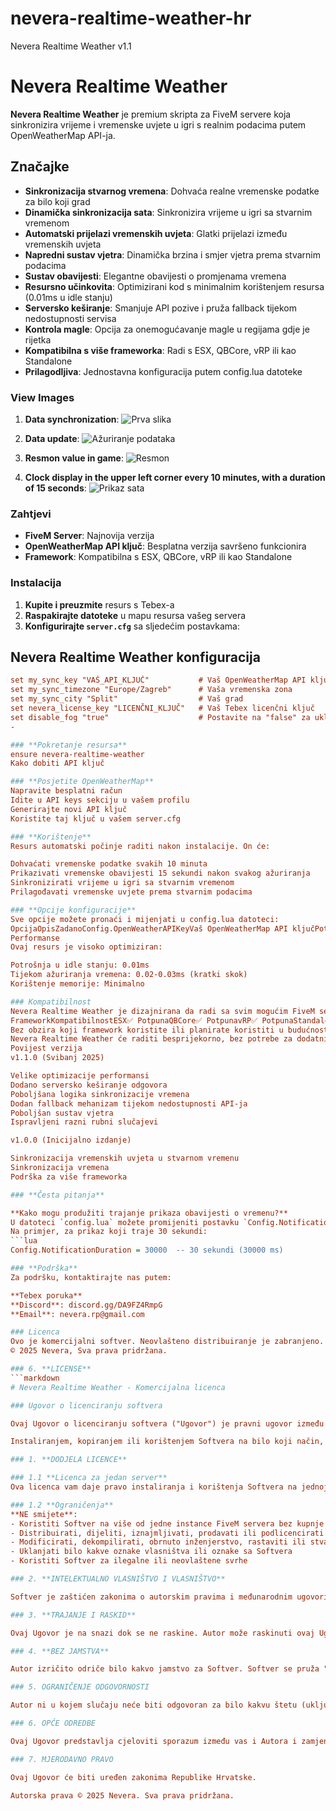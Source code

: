 # nevera-realtime-weather-hr
Nevera Realtime Weather v1.1
# Nevera Realtime Weather

**Nevera Realtime Weather** je premium skripta za FiveM servere koja sinkronizira vrijeme i vremenske uvjete u igri s realnim podacima putem OpenWeatherMap API-ja.

## Značajke

- **Sinkronizacija stvarnog vremena**: Dohvaća realne vremenske podatke za bilo koji grad
- **Dinamička sinkronizacija sata**: Sinkronizira vrijeme u igri sa stvarnim vremenom
- **Automatski prijelazi vremenskih uvjeta**: Glatki prijelazi između vremenskih uvjeta
- **Napredni sustav vjetra**: Dinamička brzina i smjer vjetra prema stvarnim podacima
- **Sustav obavijesti**: Elegantne obavijesti o promjenama vremena
- **Resursno učinkovita**: Optimizirani kod s minimalnim korištenjem resursa (0.01ms u idle stanju)
- **Serversko keširanje**: Smanjuje API pozive i pruža fallback tijekom nedostupnosti servisa
- **Kontrola magle**: Opcija za onemogućavanje magle u regijama gdje je rijetka
- **Kompatibilna s više frameworka**: Radi s ESX, QBCore, vRP ili kao Standalone
- **Prilagodljiva**: Jednostavna konfiguracija putem config.lua datoteke

### View Images
1. **Data synchronization**:
   ![Prva slika](https://i.imgur.com/8S7uUxb.png)

2. **Data update**:
   ![Ažuriranje podataka](https://i.imgur.com/axpJm9s.png)

3. **Resmon value in game**:
   ![Resmon](https://i.imgur.com/0L9ETkn.png)

4. **Clock display in the upper left corner every 10 minutes, with a duration of 15 seconds**: 
   ![Prikaz sata](https://i.imgur.com/CovWD3l.png)

### Zahtjevi

- **FiveM Server**: Najnovija verzija
- **OpenWeatherMap API ključ**: Besplatna verzija savršeno funkcionira
- **Framework**: Kompatibilna s ESX, QBCore, vRP ili kao Standalone

### **Instalacija**

1. **Kupite i preuzmite** resurs s Tebex-a
2. **Raspakirajte datoteke** u mapu resursa vašeg servera
3. **Konfigurirajte `server.cfg`** sa sljedećim postavkama:


## **Nevera Realtime Weather konfiguracija**
   ```cfg
set my_sync_key "VAŠ_API_KLJUČ"           # Vaš OpenWeatherMap API ključ
set my_sync_timezone "Europe/Zagreb"      # Vaša vremenska zona
set my_sync_city "Split"                  # Vaš grad
set nevera_license_key "LICENČNI_KLJUČ"   # Vaš Tebex licenčni ključ
set disable_fog "true"                    # Postavite na "false" za uključivanje magle
-

### **Pokretanje resursa**
ensure nevera-realtime-weather
Kako dobiti API ključ

### **Posjetite OpenWeatherMap**
Napravite besplatni račun
Idite u API keys sekciju u vašem profilu
Generirajte novi API ključ
Koristite taj ključ u vašem server.cfg

### **Korištenje**
Resurs automatski počinje raditi nakon instalacije. On će:

Dohvaćati vremenske podatke svakih 10 minuta
Prikazivati vremenske obavijesti 15 sekundi nakon svakog ažuriranja
Sinkronizirati vrijeme u igri sa stvarnim vremenom
Prilagođavati vremenske uvjete prema stvarnim podacima

### **Opcije konfiguracije**
Sve opcije možete pronaći i mijenjati u config.lua datoteci:
OpcijaOpisZadanoConfig.OpenWeatherAPIKeyVaš OpenWeatherMap API ključPotrebno postavitiConfig.CityGrad za koji se dohvaćaju vremenski podaci"Split"Config.TimezoneVremenska zona za sinkronizaciju"Europe/Zagreb"Config.NotificationDurationTrajanje obavijesti u ms15000Config.DisplayFormatPozicija obavijesti"topLeft"Config.DisableFogOnemogućavanje magletrueConfig.UseSnowOmogućavanje snijegatrueConfig.WeatherUpdateIntervalInterval ažuriranja u ms600000Config.EnableWindOmogućavanje vjetratrueConfig.HighWindThresholdPrag za jaki vjetar (m/s)10
Performanse
Ovaj resurs je visoko optimiziran:

Potrošnja u idle stanju: 0.01ms
Tijekom ažuriranja vremena: 0.02-0.03ms (kratki skok)
Korištenje memorije: Minimalno

### Kompatibilnost
Nevera Realtime Weather je dizajnirana da radi sa svim mogućim FiveM serverima:
FrameworkKompatibilnostESX✅ PotpunaQBCore✅ PotpunavRP✅ PotpunaStandalone✅ PotpunaPrilagođeni✅ Potpuna
Bez obzira koji framework koristite ili planirate koristiti u budućnosti,
Nevera Realtime Weather će raditi besprijekorno, bez potrebe za dodatnim podešavanjima!
Povijest verzija
v1.1.0 (Svibanj 2025)

Velike optimizacije performansi
Dodano serversko keširanje odgovora
Poboljšana logika sinkronizacije vremena
Dodan fallback mehanizam tijekom nedostupnosti API-ja
Poboljšan sustav vjetra
Ispravljeni razni rubni slučajevi

v1.0.0 (Inicijalno izdanje)

Sinkronizacija vremenskih uvjeta u stvarnom vremenu
Sinkronizacija vremena
Podrška za više frameworka

### **Česta pitanja**

**Kako mogu produžiti trajanje prikaza obavijesti o vremenu?**
U datoteci `config.lua` možete promijeniti postavku `Config.NotificationDuration` na željeni broj milisekundi. 
Na primjer, za prikaz koji traje 30 sekundi:
```lua
Config.NotificationDuration = 30000  -- 30 sekundi (30000 ms)

### **Podrška**
Za podršku, kontaktirajte nas putem:

**Tebex poruka**
**Discord**: discord.gg/DA9FZ4RmpG
**Email**: nevera.rp@gmail.com

### Licenca
Ovo je komercijalni softver. Neovlašteno distribuiranje je zabranjeno.
© 2025 Nevera, Sva prava pridržana.

### 6. **LICENSE**
```markdown
# Nevera Realtime Weather - Komercijalna licenca

### Ugovor o licenciranju softvera

Ovaj Ugovor o licenciranju softvera ("Ugovor") je pravni ugovor između vas (bilo pojedinca ili pravne osobe) i Nevere ("Autor") za softverski proizvod identificiran iznad, koji uključuje računalni softver i pripadajuće medije i dokumentaciju ("Softver").

Instaliranjem, kopiranjem ili korištenjem Softvera na bilo koji način, pristajete biti vezani uvjetima ovog Ugovora. Ako ne pristajete na uvjete ovog Ugovora, nemojte instalirati ili koristiti Softver.

### 1. **DODJELA LICENCE**

### 1.1 **Licenca za jedan server**
Ova licenca vam daje pravo instaliranja i korištenja Softvera na jednoj instanci FiveM servera.

### 1.2 **Ograničenja**
**NE smijete**:
- Koristiti Softver na više od jedne instance FiveM servera bez kupnje dodatnih licenci
- Distribuirati, dijeliti, iznajmljivati, prodavati ili podlicencirati Softver
- Modificirati, dekompilirati, obrnuto inženjerstvo, rastaviti ili stvarati izvedena djela temeljena na Softveru
- Uklanjati bilo kakve oznake vlasništva ili oznake sa Softvera
- Koristiti Softver za ilegalne ili neovlaštene svrhe

### 2. **INTELEKTUALNO VLASNIŠTVO I VLASNIŠTVO**

Softver je zaštićen zakonima o autorskim pravima i međunarodnim ugovorima o autorskim pravima, kao i drugim zakonima i ugovorima o intelektualnom vlasništvu. Softver je licenciran, a ne prodan. Autor zadržava sva prava, naslov i interes za i u Softveru, uključujući sva prava intelektualnog vlasništva.

### 3. **TRAJANJE I RASKID**

Ovaj Ugovor je na snazi dok se ne raskine. Autor može raskinuti ovaj Ugovor ako ne ispunite bilo koji uvjet ili odredbu ovog Ugovora. Nakon raskida, morate uništiti sve kopije Softvera i sve njegove komponente.

### 4. **BEZ JAMSTVA**

Autor izričito odriče bilo kakvo jamstvo za Softver. Softver se pruža "KAKAV JEST" bez ikakvog izričitog ili impliciranog jamstva bilo koje vrste, uključujući, ali ne ograničavajući se na bilo kakva jamstva za mogućnost prodaje, nekršenje ili prikladnost za određenu svrhu.

### 5. OGRANIČENJE ODGOVORNOSTI

Autor ni u kojem slučaju neće biti odgovoran za bilo kakvu štetu (uključujući, bez ograničenja, izgubljenu dobit, prekid poslovanja ili izgubljene informacije) koja proizlazi iz korištenja ili nemogućnosti korištenja Softvera, čak i ako je Autor bio obaviješten o mogućnosti takve štete.

### 6. OPĆE ODREDBE

Ovaj Ugovor predstavlja cjeloviti sporazum između vas i Autora i zamjenjuje sve prethodne izjave, predstavljanja ili sporazume, bilo usmene ili pisane.

### 7. MJERODAVNO PRAVO

Ovaj Ugovor će biti uređen zakonima Republike Hrvatske.

Autorska prava © 2025 Nevera. Sva prava pridržana.
